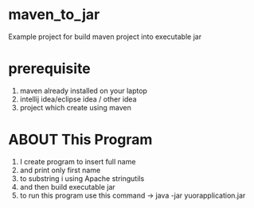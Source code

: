 # maven_to_jar
Example project for build maven project into executable jar
# **prerequisite**
1. maven already installed on your laptop
2. intellij idea/eclipse idea / other idea
3. project which create using maven

# **ABOUT This Program**
 1. I create program to insert full name
 2. and print only first name
 3. to substring i using Apache stringutils
 4. and then build executable jar
 5. to run this program use this command -> java -jar yuorapplication.jar
